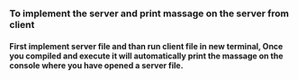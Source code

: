 ### To implement the server and print massage on the server from client
#### First implement server file and than run client file in new terminal, Once you compiled and execute it will automatically print the massage on the console where you have opened a server file. 
